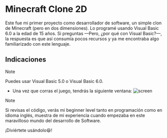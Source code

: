# Minecraft Clone 2D

Este fue mi primer proyecto como desarrollador de software, un simple clon de Minecraft (pero en dos dimensiones). Lo programé usando Visual Basic 6.0 a la edad de 15 años. Si preguntas —Pero, ¿por qué con Visual Basic?—, la respuesta es que así consumía pocos recursos y ya me encontraba algo familiarizado con este lenguaje.

## Indicaciones
>[!NOTE]
>
>Puedes usar Visual Basic 5.0 o Visual Basic 6.0.
- Una vez que corras el juego, tendrás la siguiente ventana:
![screen](https://github.com/Alvarez-Bermudez/MinecraftClone2d/.readme/01-Home.png)


>[!NOTE]
>
> Si revisas el código, verás mi beginner level tanto en programación como en idioma inglés, muestra de mi experiencia cuando empezaba en este maravilloso mundo del desarrollo de Software.

¡Diviértete usándolo😆! 


